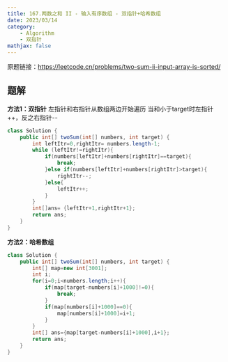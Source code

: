 ```yaml
---
title: 167.两数之和 II - 输入有序数组 - 双指针+哈希数组
date: 2023/03/14
category: 
    - Algorithm
    - 双指针
mathjax: false
---
```

原题链接：https://leetcode.cn/problems/two-sum-ii-input-array-is-sorted/

## 题解
**方法1：双指针**
左指针和右指针从数组两边开始遍历
当和小于target时左指针++，反之右指针--
```java
class Solution {
    public int[] twoSum(int[] numbers, int target) {
        int leftItr=0,rightItr= numbers.length-1;
        while (leftItr!=rightItr){
            if(numbers[leftItr]+numbers[rightItr]==target){
                break;
            }else if(numbers[leftItr]+numbers[rightItr]>target){
                rightItr--;
            }else{
                leftItr++;
            }
        }
        int[]ans= {leftItr+1,rightItr+1};
        return ans;
    }
}
```

**方法2：哈希数组**

```java
class Solution {
    public int[] twoSum(int[] numbers, int target) {
        int[] map=new int[3001];
        int i;
        for(i=0;i<numbers.length;i++){
            if(map[target-numbers[i]+1000]!=0){
                break;
            }
            if(map[numbers[i]+1000]==0){
                map[numbers[i]+1000]=i+1;
            }
        }
        int[] ans={map[target-numbers[i]+1000],i+1};
        return ans;
    }
}
```